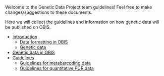 

Welcome to the Genetic Data Project team guidelines!
Feel free to make changes/suggestions to these documents.

Here we will collect the guidelines and information on how genetic data will be published on OBIS.

* [Introduction](https://github.com/iobis/Project-team-Genetic-Data/blob/main/Guidelines/Introduction.md)
   * [Data formatting in OBIS](https://github.com/iobis/Project-team-Genetic-Data/Guidelines/Data-formatting-in-OBIS)
   * [Genetic data](https://github.com/iobis/Project-team-Genetic-Data/blob/main/Guidelines/Genetic-data.md)
* [Genetic data in OBIS](https://github.com/iobis/Project-team-Genetic-Data/blob/main/Guidelines/Genetic-data-in-OBIS.md)
* [Guidelines](https://github.com/iobis/Project-team-Genetic-Data/blob/main/Guidelines/Guidelines.md)
   * [Guidelines for metabarcoding data](https://github.com/iobis/Project-team-Genetic-Data/blob/main/Guidelines/Guidelines-for-metabarcoding-data.md)
   * [Guidelines for quantitative PCR data](https://github.com/iobis/Project-team-Genetic-Data/blob/main/Guidelines/Guidelines-for-quantitative-PCR-data.md)

